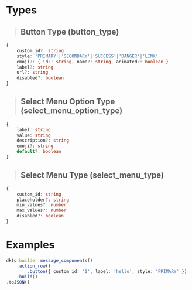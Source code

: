 # Types
> ## Button Type (button_type)
```ts
{
	custom_id?: string
	style: 'PRIMARY'|'SECONDARY'|'SUCCESS'|'DANGER'|'LINK'
	emoji?: { id?: string, name?: string, animated?: boolean }
	label?: string
	url?: string
	disabled?: boolean
}
```

> ## Select Menu Option Type (select_menu_option_type)
```ts
{
	label: string
	value: string
	description?: string
	emoji?: string
	default?: boolean
}
```

> ## Select Menu Type (select_menu_type)
```ts
{
	custom_id: string
	placeholder?: string
	min_values?: number
	max_values?: number
	disabled?: boolean
}
```

# Examples
```ts
dkto.builder.message_components()
	.action_row()
		.button({ custom_id: '1', label: 'hello', style: 'PRIMARY' })
	.build()
.toJSON()
```